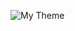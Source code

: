 ![My Theme]([https://raw.githubusercontent.com/user/repository/main/theme.png](https://github.com/HuynhThaoo/Reverse-Bullet-Hell/blob/main/c.jpg))

